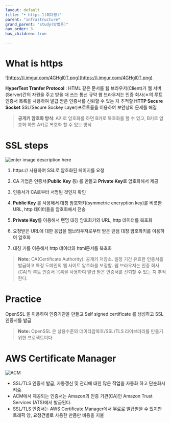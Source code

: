 ```yaml
---
layout: default
title: "• https-1(최다영)"
parent: "infrastructure"
grand_parent: "study(방법론)"
nav_order: 3
has_children: true

---
```


# What is https
![https://i.imgur.com/4GHgl0T.png](https://i.imgur.com/4GHgl0T.png)

**HyperText Tranfer Protocol** : HTML 같은 문서를 웹 브라우저(Client)가 웹 서버(Server)간의 자원을 주고 받을 때 쓰는 통신 규약
웹 브라우저는 인증 회사(ㅊ의 루트 인증서 목록을 사용하여 발급 받은 인증서를 신뢰할 수 있는 지 추적할
**HTTP Secure Socket**
SSL(Secure Sockey Layer)프로토콜을 이용하여 보안상의 문제를 해결

> **공개키 암호화 방식**: A키로 암호화를 하면 B키로 복호화를 할 수 있고, B키로 암호화 하면 A키로 복호화 할 수 있는 방식

# SSL steps

![enter image description here](https://i.imgur.com/YIfy1wK.png)

1.   https:// 사용하여 SSL로 암호화된 페이지를 요청

2.  CA 기업은 인증서(**Public Key** 등) 를 만들고 **Private Key**로 암호화해서 제공

3.  인증서가 CA로부터 서명된 것인지 확인

4.  **Public Key** 를 사용해서 대칭 암호화키(symmetric encryption key)를 비릇한 URL, http 데이터들을 암호화해서 전송

5.  **Private Key**를 이용해서 랜덤 대칭 암호화키와 URL, http 데이터를 복호화

6.  요청받은 URL에 대한 응답을 웹브라우저로부터 받은 랜덤 대칭 암호화키를 이용하여 암호화

9. 대칭 키를 이용해서 http 데이터와 html문서를 복호화


> **Note:**  CA(Certificate Authority): 공개키 저장소. 일정 기간 유효한 인증서를 발급하고 특정 도메인의 웹 사이트 암호화를 보장함. 웹 브라우저는 인증 회사(CA)의 루트 인증서 목록을 사용하여 발급 받은 인증서를 신뢰할 수 있는 지 추적한다.


# Practice
OpenSSL 을 이용하여 인증기관을 만들고 Self signed certificate 를 생성하고 SSL 인증서를 발급
> **Note:**  OpenSSL 은 상용수준의 데이타암복호/SSL/TLS 라이브러리를 만들기 위한 프로젝트이다.


# AWS Certificate Manager
![ACM](https://cloud-img.hosting.kr/wp-content/uploads/2016/05/ACM.png)
 - SSL/TLS 인증서 발급, 자동갱신 및 관리에 대한 많은 작업을 자동화 하고 단순화시켜줌.
- ACM에서 제공되는 인증서는 Amazon의 인증 기관(CA)인 Amazon Trust Services (ATS)에서 발급된다.
 - SSL/TLS 인증서는 AWS Certificate Manager에서 무료로 발급받을 수 있지만 트래픽 양, 요청건별로 사용한 만큼만 비용을 지불